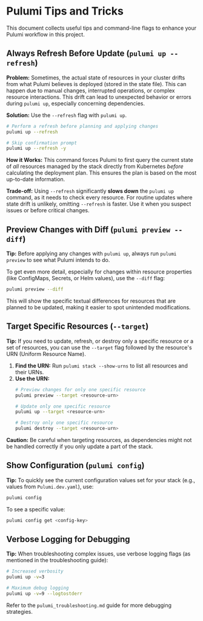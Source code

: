 # Pulumi Tips and Tricks

This document collects useful tips and command-line flags to enhance your Pulumi workflow in this project.

## Always Refresh Before Update (`pulumi up --refresh`)

**Problem:** Sometimes, the actual state of resources in your cluster drifts from what Pulumi believes is deployed (stored in the state file). This can happen due to manual changes, interrupted operations, or complex resource interactions. This drift can lead to unexpected behavior or errors during `pulumi up`, especially concerning dependencies.

**Solution:** Use the `--refresh` flag with `pulumi up`.

```bash
# Perform a refresh before planning and applying changes
pulumi up --refresh

# Skip confirmation prompt
pulumi up --refresh -y
```

**How it Works:** This command forces Pulumi to first query the current state of *all* resources managed by the stack directly from Kubernetes *before* calculating the deployment plan. This ensures the plan is based on the most up-to-date information.

**Trade-off:** Using `--refresh` significantly **slows down** the `pulumi up` command, as it needs to check every resource. For routine updates where state drift is unlikely, omitting `--refresh` is faster. Use it when you suspect issues or before critical changes.

## Preview Changes with Diff (`pulumi preview --diff`)

**Tip:** Before applying any changes with `pulumi up`, always run `pulumi preview` to see what Pulumi intends to do.

To get even more detail, especially for changes within resource properties (like ConfigMaps, Secrets, or Helm values), use the `--diff` flag:

```bash
pulumi preview --diff
```

This will show the specific textual differences for resources that are planned to be updated, making it easier to spot unintended modifications.

## Target Specific Resources (`--target`)

**Tip:** If you need to update, refresh, or destroy only a specific resource or a set of resources, you can use the `--target` flag followed by the resource's URN (Uniform Resource Name).

1.  **Find the URN:** Run `pulumi stack --show-urns` to list all resources and their URNs.
2.  **Use the URN:**
    ```bash
    # Preview changes for only one specific resource
    pulumi preview --target <resource-urn>

    # Update only one specific resource
    pulumi up --target <resource-urn>

    # Destroy only one specific resource
    pulumi destroy --target <resource-urn>
    ```

**Caution:** Be careful when targeting resources, as dependencies might not be handled correctly if you only update a part of the stack.

## Show Configuration (`pulumi config`)

**Tip:** To quickly see the current configuration values set for your stack (e.g., values from `Pulumi.dev.yaml`), use:

```bash
pulumi config
```

To see a specific value:

```bash
pulumi config get <config-key>
```

## Verbose Logging for Debugging

**Tip:** When troubleshooting complex issues, use verbose logging flags (as mentioned in the troubleshooting guide):

```bash
# Increased verbosity
pulumi up -v=3

# Maximum debug logging
pulumi up -v=9 --logtostderr
```

Refer to the `pulumi_troubleshooting.md` guide for more debugging strategies. 